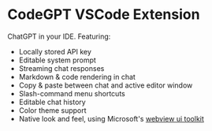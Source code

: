 # CodeGPT VSCode Extension

ChatGPT in your IDE. Featuring:
- Locally stored API key
- Editable system prompt
- Streaming chat responses
- Markdown & code rendering in chat
- Copy & paste between chat and active editor window
- Slash-command menu shortcuts
- Editable chat history
- Color theme support
- Native look and feel, using Microsoft's [webview ui toolkit](https://github.com/microsoft/vscode-webview-ui-toolkit)
